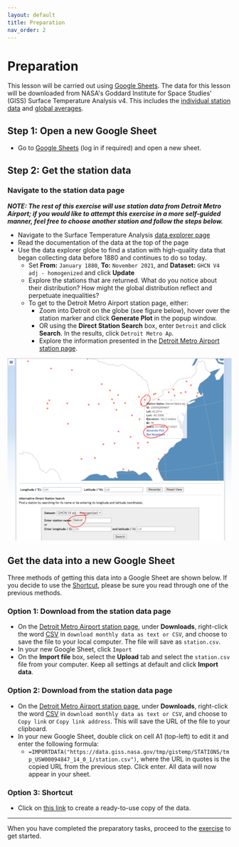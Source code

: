 ```yaml
---
layout: default
title: Preparation
nav_order: 2
---
```


# Preparation
This lesson will be carried out using [Google Sheets](https://sheets.google.com). The data for this lesson will be downloaded from NASA's Goddard Institute for Space Studies' (GISS) Surface Temperature Analysis v4. This includes the [individual station data](https://data.giss.nasa.gov/gistemp/station_data_v4_globe/) and [global averages](https://data.giss.nasa.gov/gistemp/graphs_v4/). 

## Step 1: Open a new Google Sheet
- Go to [Google Sheets](https://sheets.google.com) (log in if required) and open a new sheet.

## Step 2: Get the station data

### Navigate to the station data page 
***NOTE: The rest of this exercise will use station data from Detroit Metro Airport; if you would like to attempt this exercise in a more self-guided manner, feel free to choose another station and follow the steps below.***
- Navigate to the Surface Temperature Analysis [data explorer page](https://data.giss.nasa.gov/gistemp/station_data_v4_globe/)
- Read the documentation of the data at the top of the page
- Use the data explorer globe to find a station with high-quality data that began collecting data before 1880 and continues to do so today.
  - Set **From:** ```January 1880```, **To:** ```November 2021```, and **Dataset:** ```GHCN V4 adj - homogenized``` and click **Update**
  - Explore the stations that are returned. What do you notice about their distribution? How might the global distribution reflect and perpetuate inequalities?
  - To get to the Detroit Metro Airport station page, either: 
    - Zoom into Detroit on the globe (see figure below), hover over the station marker and click **Generate Plot** in the popup window.
	- OR using the **Direct Station Search** box, enter ```Detroit``` and click **Search**. In the results, click ```Detroit Metro Ap```. 
	- Explore the information presented in the [Detroit Metro Airport station page](https://data.giss.nasa.gov/cgi-bin/gistemp/stdata_show_v4.cgi?id=USW00094847&dt=1&ds=14).

![Map and Search box demonstrating how to Find and open the Detroit Metro Airport station page](assets/img/select-detroit.png)

<!--
<img src="assets/img/select-detroit.png"
     alt="Map and Search box demonstrating how to Find and open the Detroit Metro Airport station page"
     style="float: left; margin-right: 10px;" />
--> 

## Get the data into a new Google Sheet
Three methods of getting this data into a Google Sheet are shown below. If you decide to use the [Shortcut](#Option-3:-Shortcut), please be sure you read through one of the previous methods. 

### Option 1: Download from the station data page
- On the [Detroit Metro Airport station page](https://data.giss.nasa.gov/cgi-bin/gistemp/stdata_show_v4.cgi?id=USW00094847&dt=1&ds=14), under **Downloads**, right-click the word [CSV](https://data.giss.nasa.gov/tmp/gistemp/STATIONS/tmp_USW00094847_14_0_1/station.csv) in  ```download monthly data as text or CSV```, and choose to save the file to your local computer. The file will save as ```station.csv```.
- In your new Google Sheet, click ```Import``` 
- On the **Import file** box, select the **Upload** tab and select the ```station.csv``` file from your computer. Keep all settings at default and click **Import data**.

### Option 2: Download from the station data page
- On the [Detroit Metro Airport station page](https://data.giss.nasa.gov/cgi-bin/gistemp/stdata_show_v4.cgi?id=USW00094847&dt=1&ds=14), under **Downloads**, right-click the word [CSV](https://data.giss.nasa.gov/tmp/gistemp/STATIONS/tmp_USW00094847_14_0_1/station.csv) in  ```download monthly data as text or CSV```, and choose to ```Copy link``` or ```Copy link address```. This will save the URL of the file to your clipboard. 
- In your new Google Sheet, double click on cell A1 (top-left) to edit it and enter the following formula: 
  - ```=IMPORTDATA("https://data.giss.nasa.gov/tmp/gistemp/STATIONS/tmp_USW00094847_14_0_1/station.csv")```, where the URL in quotes is the copied URL from the previous step. Click enter. All data will now appear in your sheet. 
  
### Option 3: Shortcut
- Click on [this link](https://docs.google.com/spreadsheets/d/1b7Z9CwsX1Un8SlL-56WK2H5loEShnOg89nwvXbWhmNo/copy) to create a ready-to-use copy of the data. 

---

When you have completed the preparatory tasks, proceed to the [exercise](exercise) to get started. 